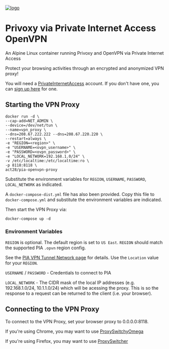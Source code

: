 [![logo](https://www.privateinternetaccess.com/assets/PIALogo2x-09ca10950967bd3be87a5ef7730a69e07892d519cfc8f15228bec0a4f6102cc1.png)](https://www.privateinternetaccess.com/pages/network/dkrpia)

# Privoxy via Private Internet Access OpenVPN
An Alpine Linux container running Privoxy and OpenVPN via Private Internet Access

Protect your browsing activities through an encrypted and anonymized VPN proxy!

You will need a [PrivateInternetAccess](https://www.privateinternetaccess.com/pages/how-it-works/dkrpia) account. 
If you don't have one, you can [sign up here](https://www.privateinternetaccess.com/pages/buy-vpn/dkrpia) for one.

## Starting the VPN Proxy

```Shell
docker run -d \
--cap-add=NET_ADMIN \
--device=/dev/net/tun \
--name=vpn_proxy \
--dns=208.67.222.222 --dns=208.67.220.220 \
--restart=always \
-e "REGION=<region>" \
-e "USERNAME=<ovpn_username>" \
-e "PASSWORD=<ovpn_password>" \
-e "LOCAL_NETWORK=192.168.1.0/24" \
-v /etc/localtime:/etc/localtime:ro \
-p 8118:8118 \
act28/pia-openvpn-proxy 
```

Substitute the environment variables for `REGION`, `USERNAME`, `PASSWORD`, `LOCAL_NETWORK` as indicated.

A `docker-compose-dist.yml` file has also been provided. Copy this file to `docker-compose.yml` and substitute the environment variables are indicated.

Then start the VPN Proxy via:

```Shell
docker-compose up -d
```

### Environment Variables
`REGION` is optional. The default region is set to `US East`. `REGION` should match the supported PIA `.opvn` region config. 

See the [PIA VPN Tunnel Network page](https://www.privateinternetaccess.com/pages/network/dkrpia) for details.
Use the `Location` value for your `REGION`.

`USERNAME` / `PASSWORD` - Credentials to connect to PIA

`LOCAL_NETWORK` - The CIDR mask of the local IP addresses (e.g. 192.168.1.0/24, 10.1.1.0/24) which will be acessing the proxy. This is so the response to a request can be returned to the client (i.e. your browser).

## Connecting to the VPN Proxy

To connect to the VPN Proxy, set your browser proxy to 0.0.0.0:8118.

If you're using Chrome, you may want to use [ProxySwitchyOmega](https://chrome.google.com/webstore/detail/proxy-switchyomega/padekgcemlokbadohgkifijomclgjgif)

If you're using Firefox, you may want to use [ProxySwitcher](https://addons.mozilla.org/en-US/firefox/addon/proxy-switcher/)
